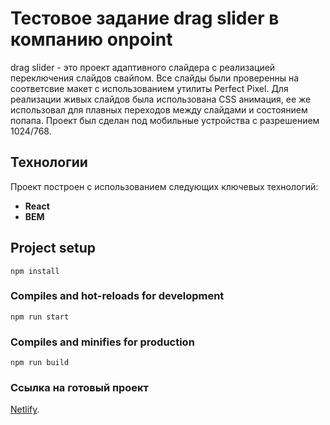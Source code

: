 # Тестовое задание drag slider в компанию onpoint

drag slider - это проект адаптивного слайдера с реализацией переключения слайдов свайпом. Все слайды были проверенны на соответсвие макет с использованием утилиты Perfect Pixel. Для реализации живых слайдов была использована CSS анимация, ее же использовал для плавных переходов между слайдами и состоянием попапа. Проект был сделан под мобильные устройства с разрешением 1024/768.

## Технологии

Проект построен с использованием следующих ключевых технологий:

- **React**
- **BEM**

## Project setup

```
npm install
```

### Compiles and hot-reloads for development

```
npm run start
```

### Compiles and minifies for production

```
npm run build
```

### Ссылка на готовый проект

[Netlify](https://64edeb7b095b0814e5b93f1a--elegant-crostata-996b67.netlify.app/).

